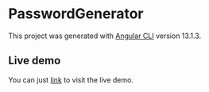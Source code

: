 # PasswordGenerator

This project was generated with [Angular CLI](https://github.com/angular/angular-cli) version 13.1.3.

## Live demo

You can just [link](https://password-generator-ten-gules.vercel.app/) to visit the live demo.
